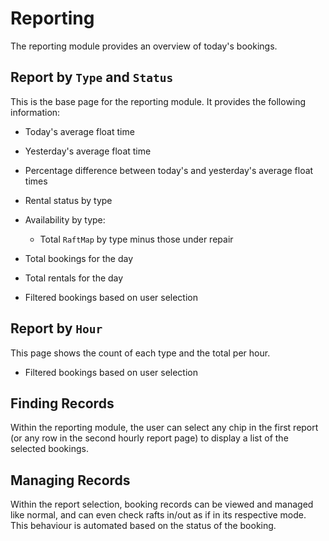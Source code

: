 # Reporting
The reporting module provides an overview of today's bookings.

## Report by `Type` and `Status`
This is the base page for the reporting module. It provides the following information:

- Today's average float time
- Yesterday's average float time
- Percentage difference between today's and yesterday's average float times

- Rental status by type
- Availability by type:
    - Total `RaftMap` by type minus those under repair
- Total bookings for the day
- Total rentals for the day

- Filtered bookings based on user selection

## Report by `Hour`
This page shows the count of each type and the total per hour.

- Filtered bookings based on user selection

## Finding Records
Within the reporting module, the user can select any chip in the first report (or any row in the second hourly report page) to display a list of the selected bookings. 

## Managing Records
Within the report selection, booking records can be viewed and managed like normal, and can even check rafts in/out as if in its respective mode. This behaviour is automated based on the status of the booking.